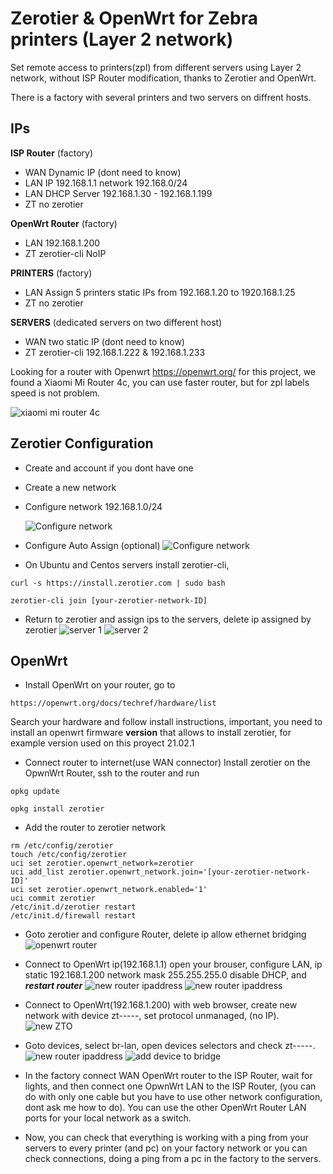 # Zerotier & OpenWrt for Zebra printers (Layer 2 network)

Set remote access to printers(zpl) from different servers using Layer 2 network, without ISP Router modification, thanks to Zerotier and OpenWrt.

There is a factory with several printers and two servers on diffrent hosts.

## IPs 

**ISP Router** (factory)
* WAN Dynamic IP (dont need to know)
* LAN IP 192.168.1.1 network 192.168.0/24
* LAN DHCP Server 192.168.1.30 - 192.168.1.199
* ZT no zerotier

**OpenWrt Router** (factory)
* LAN 192.168.1.200
* ZT zerotier-cli NoIP

**PRINTERS** (factory)
* LAN Assign 5 printers static IPs from 192.168.1.20 to 1920.168.1.25
* ZT no zerotier

**SERVERS** (dedicated servers on two different host)
* WAN two static IP (dont need to know) 
* ZT zerotier-cli 192.168.1.222 & 192.168.1.233

Looking for a router with Openwrt https://openwrt.org/ for this project, we found a Xiaomi Mi Router 4c, you can use faster router, but for zpl labels speed is not problem.

![xiaomi mi router 4c](/assets/images/xiaomi.png)



## Zerotier Configuration
* Create and account if you dont have one
* Create a new network
* Configure network 192.168.1.0/24

  ![Configure network](/assets/images/zero1.png)

* Configure Auto Assign (optional)
![Configure network](/assets/images/zero2.png)

* On Ubuntu and Centos servers install zerotier-cli,
```
curl -s https://install.zerotier.com | sudo bash
```
```
zerotier-cli join [your-zerotier-network-ID]
```
* Return to zerotier and assign ips to the servers, delete ip assigned by zerotier
![server 1](/assets/images/zero4.png)
![server 2](/assets/images/zero3.png)

## OpenWrt
* Install OpenWrt on your router, go to 
```
https://openwrt.org/docs/techref/hardware/list
```
Search your hardware and follow install instructions, important, you need to install an openwrt firmware **version** that allows to install zerotier, for example version used on this proyect 21.02.1

* Connect router to internet(use WAN connector) Install zerotier on the OpwnWrt Router, ssh to the router and run
```
opkg update
```
```
opkg install zerotier
```
* Add the router to zerotier network
```
rm /etc/config/zerotier
touch /etc/config/zerotier
uci set zerotier.openwrt_network=zerotier
uci add_list zerotier.openwrt_network.join='[your-zerotier-network-ID]'
uci set zerotier.openwrt_network.enabled='1'
uci commit zerotier
/etc/init.d/zerotier restart
/etc/init.d/firewall restart
```

* Goto zerotier and configure Router, delete ip allow ethernet bridging
![openwrt router](/assets/images/zero5.png)


* Connect to OpenWrt ip(192.168.1.1) open your brouser, configure LAN, ip static 192.168.1.200 network mask 255.255.255.0 disable DHCP, and ***restart router***
![new router ipaddress](/assets/images/openwrt0.png)
![new router ipaddress](/assets/images/openwrt01.png)

* Connect to OpenWrt(192.168.1.200) with web browser, create new network with device zt-----, set protocol unmanaged, (no IP).
![new ZTO](/assets/images/openwrt1.png)

* Goto devices, select br-lan, open devices selectors and check zt-----.
![new router ipaddress](/assets/images/openwrt00.png)
![add device to bridge](/assets/images/openwrt2.png)

* In the factory connect WAN OpenWrt router to the ISP Router, wait for lights, and then connect one OpwnWrt LAN to the ISP Router, (you can do with only one cable but you have to use other network configuration, dont ask me how to do). You can use the other OpenWrt Router LAN ports for your local network as a switch.  

* Now, you can check that everything is working with a ping from your servers to every printer (and pc) on your factory network or you can check connections, doing a ping from a pc in the factory to the servers.













